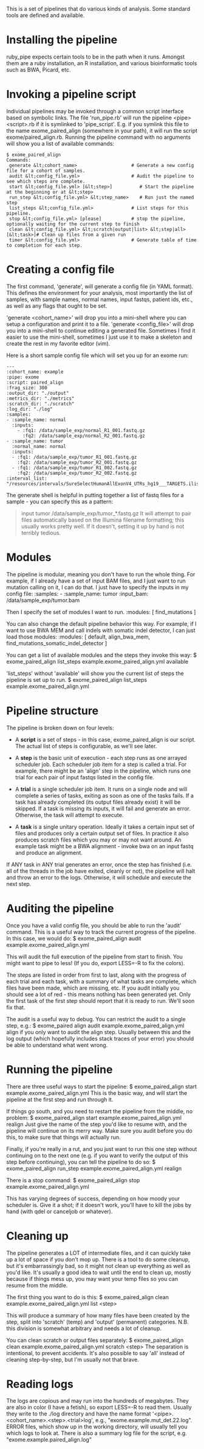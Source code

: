 
This is a set of pipelines that do various kinds of analysis. Some standard tools are defined and available.

Installing the pipeline
===

ruby_pipe expects certain tools to be in the path when it runs. Amongst them are a ruby installation, an R installation, and various bioinformatic tools such as BWA, Picard, etc.

Invoking a pipeline script
===
Individual pipelines may be invoked through a common script interface based on symbolic links. The file 'run_pipe.rb' will run the pipeline &lt;pipe>&lt;script>.rb if it is symlinked to 'pipe_script'. E.g. if you symlink this file to the name exome_paired_align (somewhere in your path), it will run the script exome/paired_align.rb. Running the pipeline command with no arguments will show you a list of available commands:

    $ exome_paired_align
    Commands:
     generate &lt;cohort_name>                    # Generate a new config file for a cohort of samples.
     audit &lt;config_file.yml>                   # Audit the pipeline to see which steps are complete.
     start &lt;config_file.yml> [&lt;step>]          # Start the pipeline at the beginning or at &lt;step>
     run_step &lt;config_file.yml> &lt;step_name>    # Run just the named step
     list_steps &lt;config_file.yml>              # List steps for this pipeline.
     stop &lt;config_file.yml> [please]           # stop the pipeline, optionally waiting for the current step to finish
     clean &lt;config_file.yml> &lt;scratch|output|list> &lt;step|all> [&lt;task>]# Clean up files from a given run
     timer &lt;config_file.yml>                   # Generate table of time to completion for each step.


Creating a config file
===

The first command, 'generate', will generate a config file  (in YAML format). This
defines the environment for your analysis, most importantly the list
of samples, with sample names, normal names, input fastqs, patient
ids, etc., as well as any flags that ought to be set.

'generate &lt;cohort_name>' will drop you into a mini-shell where you can
setup a configuration and print it to a file. 'generate &lt;config_file>'
will drop you into a mini-shell to continue editing a generated file.
Sometimes I find it easier to use the mini-shell, sometimes I just use
it to make a skeleton and create the rest in my favorite editor (vim).

Here is a short sample config file which will set you up for an exome run:

    ---
    :cohort_name: example
    :pipe: exome
    :script: paired_align
    :frag_size: 300
    :output_dir: "./output"
    :metrics_dir: "./metrics"
    :scratch_dir: "./scratch"
    :log_dir: "./log"
    :samples:
    - :sample_name: normal
      :inputs:
        - :fq1: /data/sample_exp/normal_R1_001.fastq.gz
          :fq2: /data/sample_exp/normal_R2_001.fastq.gz
    - :sample_name: tumor
	  :normal_name: normal
	  :inputs:
	  - :fq1: /data/sample_exp/tumor_R1_001.fastq.gz
        :fq2: /data/sample_exp/tumor_R2_001.fastq.gz
	  - :fq1: /data/sample_exp/tumor_R1_002.fastq.gz
    	:fq2: /data/sample_exp/tumor_R2_002.fastq.gz
	:interval_list: "/resources/intervals/SureSelectHumanAllExonV4_UTRs_hg19___TARGETS.ilist"

The generate shell is helpful in putting together a list of fastq
files for a sample - you can specify this as a pattern:
> input tumor /data/sample_exp/tumor_*.fastq.gz
It will attempt to pair files automatically based on the Illumina
filename formatting; this usually works pretty well. If it doesn't,
setting it up by hand is not terribly tedious.

Modules
===

The pipeline is modular, meaning you don't have to run the whole
thing. For example, if I already have a set of input BAM files, and I
just want to run mutation calling on it, I can do that. I just have to
specify the inputs in my config file:
    :samples:
	- :sample_name: tumor
	  :input_bam: /data/sample_exp/tumor.bam

Then I specify the set of modules I want to run.
:modules: [ find_mutations ]

You can also change the default pipeline behavior this way. For
example, if I want to use BWA MEM and call indels with somatic indel
detector, I can just load those modules:
:modules: [ default, align_bwa_mem, find_mutations_somatic_indel_detector ]

You can get a list of available modules and the steps they invoke this way:
    $ exome_paired_align list_steps example.exome_paired_align.yml available

'list_steps' without 'available' will show you the current list of
steps the pipeline is set up to run.
    $ exome_paired_align list_steps example.exome_paired_align.yml

Pipeline structure
===

The pipeline is broken down on four levels:

-  A **script** is a set of steps - in this case, exome_paired_align is our
script. The actual list of steps is configurable, as we'll see later.

-  A **step** is the basic unit of execution - each step runs as one arrayed
scheduler job. Each scheduler job item for a step is called a trial.
For example, there might be an 'align' step in the pipeline, which
runs one trial for each pair of input fastqs listed in the config
file.

- A **trial** is a single scheduler job item. It runs on a single node and will complete a series of tasks, exiting as soon as one of the tasks fails. If a task has already completed (its output
files already exist) it will be skipped. If a task is missing its
inputs, it will fail and generate an error. Otherwise, the task will
attempt to execute.

- A **task** is a single unitary operation. Ideally it takes a certain input set of files and produces only a certain output set of files. In practice it also produces scratch files which you may or may not want around. An example task might be a BWA alignment - invoke bwa on an input fastq and produce an alignment.

If ANY task in ANY trial generates an error, once the step has
finished (i.e. all of the threads in the job have exited, cleanly or
not), the pipeline will halt and throw an error to the logs.
Otherwise, it will schedule and execute the next step.

Auditing the pipeline
===

Once you have a valid config file, you should be able to run the
'audit' command. This is a useful way to track the current progress of
the pipeline. In this case, we would do:
$ exome_paired_align audit example.exome_paired_align.yml

This will audit the full execution of the pipeline from start to
finish. You might want to pipe to less! (If you do, export LESS=-R to
fix the colors).

The steps are listed in order from first to last, along with the
progress of each trial and each task, with a summary of what tasks are
complete, which files have been made, which are missing, etc. If you
audit initially you should see a lot of red - this means nothing has
been generated yet. Only the first task of the first step should
report that it is ready to run. We'll soon fix that.

The audit is a useful way to debug. You can restrict the audit to a
single step, e.g.:
    $ exome_paired align audit example.exome_paired_align.yml align
if you only want to audit the align step. Usually between this and the
log output (which hopefully includes stack traces of your error) you
should be able to understand what went wrong.

Running the pipeline
===

There are three useful ways to start the pipeline:
    $ exome_paired_align start example.exome_paired_align.yml
This is the basic way, and will start the pipeline at the first step
and run through it.

If things go south, and you need to restart the pipeline from the
middle, no problem:
    $ exome_paired_align start example.exome_paired_align.yml realign
Just give the name of the step you'd like to resume with, and the
pipeline will continue on its merry way. Make sure you audit before
you do this, to make sure that things will actually run.

Finally, if you're really in a rut, and you just want to run this one
step without continuing on to the next one (e.g. if you want to verify
the output of this step before continuing), you can tell the pipeline
to do so:
    $ exome_paired_align run_step example.exome_paired_align.yml realign

There is a stop command:
    $ exome_paired_align stop example.exome_paired_align.yml

This has varying degrees of success, depending on how moody your
scheduler is. Give it a shot; if it doesn't work, you'll have to kill
the jobs by hand (with qdel or canceljob or whatever).

Cleaning up
===

The pipeline generates a LOT of intermediate files, and it can quickly
take up a lot of space if you don't mop up. There is a tool to do some
cleanup, but it's embarrassingly bad, so it might not clean up
everything as well as you'd like. It's usually a good idea to wait
until the end to clean up, mostly because if things mess up, you may
want your temp files so you can resume from the middle.

The first thing you want to do is this:
    $ exome_paired_align clean example.exome_paired_align.yml list &lt;step>

This will produce a summary of how many files have been created by the
step, split into 'scratch' (temp) and 'output' (permanent) categories.
N.B. this division is somewhat arbitrary and needs a lot of cleanup.

You can clean scratch or output files separately:
    $ exome_paired_align clean example.exome_paired_align.yml scratch &lt;step>
The separation is intentional, to prevent accidents. It's also
possible to say 'all' instead of cleaning step-by-step, but I'm
usually not that brave.

Reading logs
===

The logs are copious and may run into the hundreds of megabytes. They
are also in color (I have a fetish), so export LESS=-R to read them.
Usually they write to the ./log directory and have the name format
'&lt;pipe>.&lt;cohort_name>.&lt;step>.&lt;trial>log', e.g.,
"exome.example.mut_det.22.log". ERROR files, which show up in the
working directory, will usually tell you which logs to look at. There
is also a summary log file for the script, e.g.  "exome.example.paired_align.log"
